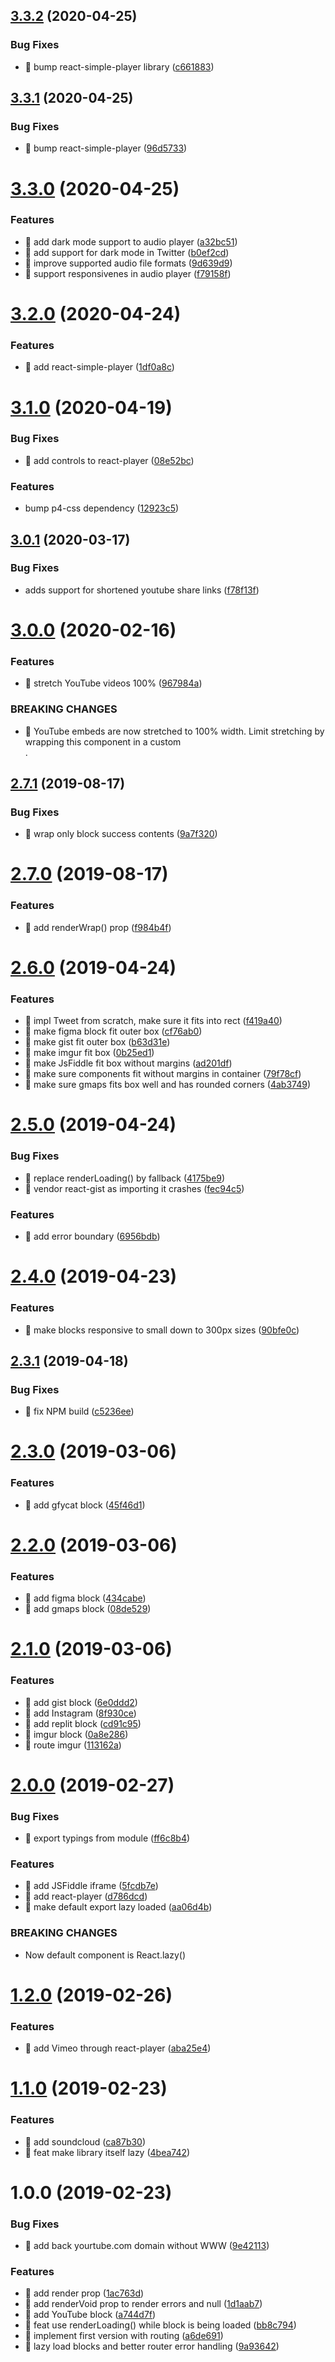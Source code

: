 ## [3.3.2](https://github.com/streamich/react-embed/compare/v3.3.1...v3.3.2) (2020-04-25)


### Bug Fixes

* 🐛 bump react-simple-player library ([c661883](https://github.com/streamich/react-embed/commit/c661883b60860bbc52207a761670b27c724c4667))

## [3.3.1](https://github.com/streamich/react-embed/compare/v3.3.0...v3.3.1) (2020-04-25)


### Bug Fixes

* 🐛 bump react-simple-player ([96d5733](https://github.com/streamich/react-embed/commit/96d573366002f945f45a0477e84b9acd5310648a))

# [3.3.0](https://github.com/streamich/react-embed/compare/v3.2.0...v3.3.0) (2020-04-25)


### Features

* 🎸 add dark mode support to audio player ([a32bc51](https://github.com/streamich/react-embed/commit/a32bc51c9b5b991125c5f51728d05e88edee8707))
* 🎸 add support for dark mode in Twitter ([b0ef2cd](https://github.com/streamich/react-embed/commit/b0ef2cd551440c2fe65935836eed9b43994f70d1))
* 🎸 improve supported audio file formats ([9d639d9](https://github.com/streamich/react-embed/commit/9d639d995276453e720ba7dca7eb6f7a903b978f))
* 🎸 support responsivenes in audio player ([f79158f](https://github.com/streamich/react-embed/commit/f79158f7db45b9f3ce64e12ee63cfbf6ab92eb75))

# [3.2.0](https://github.com/streamich/react-embed/compare/v3.1.0...v3.2.0) (2020-04-24)


### Features

* 🎸 add react-simple-player ([1df0a8c](https://github.com/streamich/react-embed/commit/1df0a8c8217fee7ad44d6a23d5e92ed3f22d0bcb))

# [3.1.0](https://github.com/streamich/react-embed/compare/v3.0.1...v3.1.0) (2020-04-19)


### Bug Fixes

* 🐛 add controls to react-player ([08e52bc](https://github.com/streamich/react-embed/commit/08e52bc81719408f20a2aa904163447d20f1a539))


### Features

* bump p4-css dependency ([12923c5](https://github.com/streamich/react-embed/commit/12923c5695f7725e4600175aaff9989361ac27d9))

## [3.0.1](https://github.com/streamich/react-embed/compare/v3.0.0...v3.0.1) (2020-03-17)


### Bug Fixes

* adds support for shortened youtube share links ([f78f13f](https://github.com/streamich/react-embed/commit/f78f13f0c5d6b28a0b97ecd008f3c4f1567a6bec))

# [3.0.0](https://github.com/streamich/react-embed/compare/v2.7.1...v3.0.0) (2020-02-16)


### Features

* 🎸 stretch YouTube videos 100% ([967984a](https://github.com/streamich/react-embed/commit/967984af09ceab597f99b5d4d9484ab1313c361a))


### BREAKING CHANGES

* 🧨 YouTube embeds are now stretched to 100% width. Limit stretching by
wrapping this component in a custom <div>.

## [2.7.1](https://github.com/streamich/react-embed/compare/v2.7.0...v2.7.1) (2019-08-17)


### Bug Fixes

* 🐛 wrap only block success contents ([9a7f320](https://github.com/streamich/react-embed/commit/9a7f320))

# [2.7.0](https://github.com/streamich/react-embed/compare/v2.6.0...v2.7.0) (2019-08-17)


### Features

* 🎸 add renderWrap() prop ([f984b4f](https://github.com/streamich/react-embed/commit/f984b4f))

# [2.6.0](https://github.com/streamich/react-embed/compare/v2.5.0...v2.6.0) (2019-04-24)


### Features

* 🎸 impl Tweet from scratch, make sure it fits into rect ([f419a40](https://github.com/streamich/react-embed/commit/f419a40))
* 🎸 make figma block fit outer box ([cf76ab0](https://github.com/streamich/react-embed/commit/cf76ab0))
* 🎸 make gist fit outer box ([b63d31e](https://github.com/streamich/react-embed/commit/b63d31e))
* 🎸 make imgur fit box ([0b25ed1](https://github.com/streamich/react-embed/commit/0b25ed1))
* 🎸 make JsFiddle fit box without margins ([ad201df](https://github.com/streamich/react-embed/commit/ad201df))
* 🎸 make sure components fit without margins in container ([79f78cf](https://github.com/streamich/react-embed/commit/79f78cf))
* 🎸 make sure gmaps fits box well and has rounded corners ([4ab3749](https://github.com/streamich/react-embed/commit/4ab3749))

# [2.5.0](https://github.com/streamich/react-embed/compare/v2.4.0...v2.5.0) (2019-04-24)


### Bug Fixes

* 🐛 replace renderLoading() by fallback ([4175be9](https://github.com/streamich/react-embed/commit/4175be9))
* 🐛 vendor react-gist as importing it crashes ([fec94c5](https://github.com/streamich/react-embed/commit/fec94c5))


### Features

* 🎸 add error boundary ([6956bdb](https://github.com/streamich/react-embed/commit/6956bdb))

# [2.4.0](https://github.com/streamich/react-embed/compare/v2.3.1...v2.4.0) (2019-04-23)


### Features

* 🎸 make blocks responsive to small down to 300px sizes ([90bfe0c](https://github.com/streamich/react-embed/commit/90bfe0c))

## [2.3.1](https://github.com/streamich/react-embed/compare/v2.3.0...v2.3.1) (2019-04-18)


### Bug Fixes

* 🐛 fix NPM build ([c5236ee](https://github.com/streamich/react-embed/commit/c5236ee))

# [2.3.0](https://github.com/streamich/react-embed/compare/v2.2.0...v2.3.0) (2019-03-06)


### Features

* 🎸 add gfycat block ([45f46d1](https://github.com/streamich/react-embed/commit/45f46d1))

# [2.2.0](https://github.com/streamich/react-embed/compare/v2.1.0...v2.2.0) (2019-03-06)


### Features

* 🎸 add figma block ([434cabe](https://github.com/streamich/react-embed/commit/434cabe))
* 🎸 add gmaps block ([08de529](https://github.com/streamich/react-embed/commit/08de529))

# [2.1.0](https://github.com/streamich/react-embed/compare/v2.0.0...v2.1.0) (2019-03-06)


### Features

* 🎸 add gist block ([6e0ddd2](https://github.com/streamich/react-embed/commit/6e0ddd2))
* 🎸 add Instagram ([8f930ce](https://github.com/streamich/react-embed/commit/8f930ce))
* 🎸 add replit block ([cd91c95](https://github.com/streamich/react-embed/commit/cd91c95))
* 🎸 imgur block ([0a8e286](https://github.com/streamich/react-embed/commit/0a8e286))
* 🎸 route imgur ([113162a](https://github.com/streamich/react-embed/commit/113162a))

# [2.0.0](https://github.com/streamich/react-embed/compare/v1.2.0...v2.0.0) (2019-02-27)


### Bug Fixes

* 🐛 export typings from module ([ff6c8b4](https://github.com/streamich/react-embed/commit/ff6c8b4))


### Features

* 🎸 add JSFiddle iframe ([5fcdb7e](https://github.com/streamich/react-embed/commit/5fcdb7e))
* 🎸 add react-player ([d786dcd](https://github.com/streamich/react-embed/commit/d786dcd))
* 🎸 make default export lazy loaded ([aa06d4b](https://github.com/streamich/react-embed/commit/aa06d4b))


### BREAKING CHANGES

* Now default component is React.lazy()

# [1.2.0](https://github.com/streamich/react-embed/compare/v1.1.0...v1.2.0) (2019-02-26)


### Features

* 🎸 add Vimeo through react-player ([aba25e4](https://github.com/streamich/react-embed/commit/aba25e4))

# [1.1.0](https://github.com/streamich/react-embed/compare/v1.0.0...v1.1.0) (2019-02-23)


### Features

* 🎸 add soundcloud ([ca87b30](https://github.com/streamich/react-embed/commit/ca87b30))
* 🎸 feat make library itself lazy ([4bea742](https://github.com/streamich/react-embed/commit/4bea742))

# 1.0.0 (2019-02-23)


### Bug Fixes

* 🐛 add back yourtube.com domain without WWW ([9e42113](https://github.com/streamich/react-embed/commit/9e42113))


### Features

* 🎸 add render prop ([1ac763d](https://github.com/streamich/react-embed/commit/1ac763d))
* 🎸 add renderVoid prop to render errors and null ([1d1aab7](https://github.com/streamich/react-embed/commit/1d1aab7))
* 🎸 add YouTube block ([a744d7f](https://github.com/streamich/react-embed/commit/a744d7f))
* 🎸 feat use renderLoading() while block is being loaded ([bb8c794](https://github.com/streamich/react-embed/commit/bb8c794))
* 🎸 implement first version with routing ([a6de691](https://github.com/streamich/react-embed/commit/a6de691))
* 🎸 lazy load blocks and better router error handling ([9a93642](https://github.com/streamich/react-embed/commit/9a93642))

